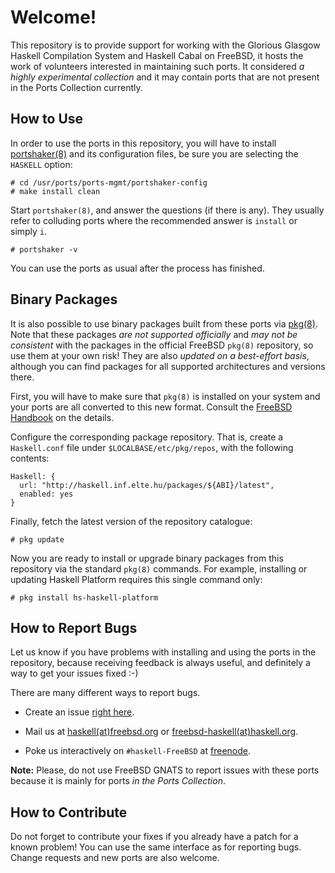 Welcome!
========

This repository is to provide support for working with the Glorious
Glasgow Haskell Compilation System and Haskell Cabal on FreeBSD, it
hosts the work of volunteers interested in maintaining such ports.  It
considered *a highly experimental collection* and it may contain ports
that are not present in the Ports Collection currently.


How to Use
----------

In order to use the ports in this repository, you will have to install
[portshaker(8)](http://www.freshports.org/ports-mgmt/portshaker/) and
its configuration files, be sure you are selecting the `HASKELL` option:

    # cd /usr/ports/ports-mgmt/portshaker-config
    # make install clean

Start `portshaker(8)`, and answer the questions (if there is any).  They
usually refer to colluding ports where the recommended answer is
`install` or simply `i`.

    # portshaker -v

You can use the ports as usual after the process has finished.


Binary Packages
---------------

It is also possible to use binary packages built from these ports via
[pkg(8)](http://www.freshports.org/ports-mgmt/pkg).  Note that these
packages *are not supported officially* and *may not be consistent* with
the packages in the official FreeBSD `pkg(8)` repository, so use them at
your own risk!  They are also *updated on a best-effort basis*, although
you can find packages for all supported architectures and versions
there.

First, you will have to make sure that `pkg(8)` is installed on your
system and your ports are all converted to this new format.  Consult the
[FreeBSD Handbook](http://www.freebsd.org/handbook/pkgng-intro.html) on
the details.

Configure the corresponding package repository.  That is, create a
`Haskell.conf` file under `$LOCALBASE/etc/pkg/repos`, with the following
contents:

    Haskell: {
      url: "http://haskell.inf.elte.hu/packages/${ABI}/latest",
      enabled: yes
    }

Finally, fetch the latest version of the repository catalogue:

    # pkg update

Now you are ready to install or upgrade binary packages from this
repository via the standard `pkg(8)` commands.  For example, installing
or updating Haskell Platform requires this single command only:

    # pkg install hs-haskell-platform


How to Report Bugs
------------------

Let us know if you have problems with installing and using the ports in
the repository, because receiving feedback is always useful, and
definitely a way to get your issues fixed :-)

There are many different ways to report bugs.

- Create an issue [right
  here](https://github.com/freebsd-haskell/freebsd-haskell/issues).

- Mail us at [haskell(at)freebsd.org](mailto:haskell_at_freebsd.org) or
  [freebsd-haskell(at)haskell.org](mailto:freebsd-haskell_at_haskell.org).

- Poke us interactively on `#haskell-FreeBSD` at
  [freenode](http://www.freenode.net/).

**Note:** Please, do not use FreeBSD GNATS to report issues with these
ports because it is mainly for ports *in the Ports Collection*.


How to Contribute
-----------------

Do not forget to contribute your fixes if you already have a patch for a
known problem!  You can use the same interface as for reporting bugs.
Change requests and new ports are also welcome.
